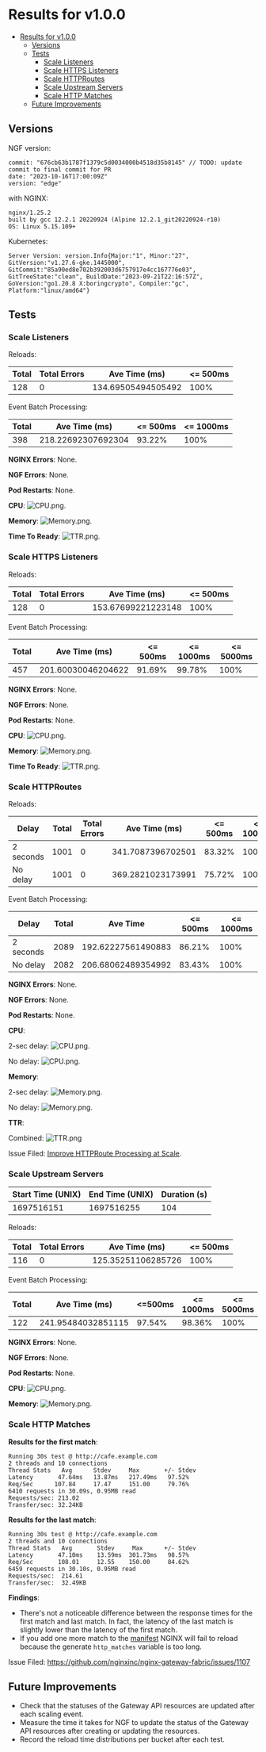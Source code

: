 # Results for v1.0.0

<!-- TOC -->
- [Results for v1.0.0](#results-for-v100)
  - [Versions](#versions)
  - [Tests](#tests)
    - [Scale Listeners](#scale-listeners)
    - [Scale HTTPS Listeners](#scale-https-listeners)
    - [Scale HTTPRoutes](#scale-httproutes)
    - [Scale Upstream Servers](#scale-upstream-servers)
    - [Scale HTTP Matches](#scale-http-matches)
  - [Future Improvements](#future-improvements)
<!-- TOC -->

## Versions

NGF version:

```text
commit: "676cb63b1787f1379c5d0034000b4518d35b8145" // TODO: update commit to final commit for PR
date: "2023-10-16T17:00:09Z"
version: "edge"
```


with NGINX:

```text
nginx/1.25.2
built by gcc 12.2.1 20220924 (Alpine 12.2.1_git20220924-r10)
OS: Linux 5.15.109+
```

Kubernetes:

```text
Server Version: version.Info{Major:"1", Minor:"27",
GitVersion:"v1.27.6-gke.1445000",
GitCommit:"85a90ed8e702b392003d6757917e4cc167776e03",
GitTreeState:"clean", BuildDate:"2023-09-21T22:16:57Z",
GoVersion:"go1.20.8 X:boringcrypto", Compiler:"gc",
Platform:"linux/amd64"}
```

## Tests

### Scale Listeners

Reloads:

| Total | Total Errors | Ave Time (ms)      | <= 500ms |
|-------|--------------|--------------------|----------|
| 128   | 0            | 134.69505494505492 | 100%     |


Event Batch Processing:

| Total | Ave Time (ms)      | <= 500ms | <= 1000ms |
|-------|--------------------|----------|-----------|
| 398   | 218.22692307692304 | 93.22%   | 100%      |

**NGINX Errors**: None.

**NGF Errors**: None.

**Pod Restarts**: None.

**CPU**: ![CPU.png](/tests/scale/results/1.0.0/TestScale_Listeners/CPU.png).

**Memory**: ![Memory.png](/tests/scale/results/1.0.0/TestScale_Listeners/Memory.png).

**Time To Ready**: ![TTR.png](/tests/scale/results/1.0.0/TestScale_Listeners/TTR.png).

### Scale HTTPS Listeners

Reloads:

| Total | Total Errors | Ave Time (ms)      | <= 500ms |
|-------|--------------|--------------------|----------|
| 128   | 0            | 153.67699221223148 | 100%     |


Event Batch Processing:

| Total | Ave Time (ms)      | <= 500ms | <= 1000ms | <= 5000ms |
|-------|--------------------|----------|-----------|-----------|
| 457   | 201.60030046204622 | 91.69%   | 99.78%    | 100%      |


**NGINX Errors**: None.

**NGF Errors**: None.

**Pod Restarts**: None.

**CPU**: ![CPU.png](/tests/scale/results/1.0.0/TestScale_HTTPSListeners/CPU.png).

**Memory**: ![Memory.png](/tests/scale/results/1.0.0/TestScale_HTTPSListeners/Memory.png).

**Time To Ready**: ![TTR.png](/tests/scale/results/1.0.0/TestScale_HTTPSListeners/TTR.png).

### Scale HTTPRoutes

Reloads:

| Delay     | Total | Total Errors | Ave Time (ms)     | <= 500ms | <= 1000ms |
|-----------|-------|--------------|-------------------|----------|-----------|
| 2 seconds | 1001  | 0            | 341.7087396702501 | 83.32%   | 100%      |
| No delay  | 1001  | 0            | 369.2821023173991 | 75.72%   | 100%      |


Event Batch Processing:

| Delay     | Total | Ave Time           | <= 500ms | <= 1000ms |
|-----------|-------|--------------------|----------|-----------|
| 2 seconds | 2089  | 192.62227561490883 | 86.21%   | 100%      |
| No delay  | 2082  | 206.68062489354992 | 83.43%   | 100%      |


**NGINX Errors**: None.

**NGF Errors**: None.

**Pod Restarts**: None.

**CPU**:

2-sec delay:
![CPU.png](/tests/scale/results/1.0.0/TestScale_HTTPRoutes/CPU.png).

No delay:
![CPU.png](/tests/scale/results/1.0.0/TestScale_HTTPRoutes/CPU-no-delay.png).

**Memory**:

2-sec delay:
![Memory.png](/tests/scale/results/1.0.0/TestScale_HTTPRoutes/Memory.png).

No delay:
![Memory.png](/tests/scale/results/1.0.0/TestScale_HTTPRoutes/Memory-no-delay.png).

**TTR**:

Combined:
![TTR.png](/tests/scale/results/1.0.0/TestScale_HTTPRoutes/TTR.png)


Issue Filed: [Improve HTTPRoute Processing at Scale](https://github.com/nginxinc/nginx-gateway-fabric/issues/1122).

### Scale Upstream Servers

| Start Time (UNIX) | End Time (UNIX) | Duration (s) |
|-------------------|-----------------|--------------|
| 1697516151        | 1697516255      | 104          |

Reloads:

| Total | Total Errors | Ave Time (ms)      | <= 500ms |
|-------|--------------|--------------------|----------|
| 116   | 0            | 125.35251106285726 | 100%     |

Event Batch Processing:

| Total | Ave Time (ms)      | <=500ms | <= 1000ms | <= 5000ms |
|-------|--------------------|---------|-----------|-----------|
| 122   | 241.95484032851115 | 97.54%  | 98.36%    | 100%      |

**NGINX Errors**: None.

**NGF Errors**: None.

**Pod Restarts**: None.

**CPU**: ![CPU.png](/tests/scale/results/1.0.0/TestScale_UpstreamServers/CPU.png).

**Memory**: ![Memory.png](/tests/scale/results/1.0.0/TestScale_UpstreamServers/Memory.png).

### Scale HTTP Matches

**Results for the first match**:

```text
Running 30s test @ http://cafe.example.com
2 threads and 10 connections
Thread Stats   Avg      Stdev     Max       +/- Stdev
Latency       47.64ms   13.87ms   217.49ms   97.52%
Req/Sec      107.84     17.47     151.00     79.76%
6410 requests in 30.09s, 0.95MB read
Requests/sec: 213.02
Transfer/sec: 32.24KB
```

**Results for the last match**:

```text
Running 30s test @ http://cafe.example.com
2 threads and 10 connections
Thread Stats   Avg       Stdev     Max      +/- Stdev
Latency       47.10ms    13.59ms  301.73ms   98.57%
Req/Sec       108.01     12.55    150.00     84.62%
6459 requests in 30.10s, 0.95MB read
Requests/sec:  214.61
Transfer/sec:  32.49KB
```

**Findings**:

- There's not a noticeable difference between the response times for the first match and last match. In
fact, the latency of the last match is slightly lower than the latency of the first match.
- If you add one more match to the [manifest](/tests/scale/manifests/scale-matches.yaml) NGINX will fail to reload
  because the generate `http_matches` variable is too long.

Issue Filed: https://github.com/nginxinc/nginx-gateway-fabric/issues/1107

## Future Improvements

- Check that the statuses of the Gateway API resources are updated after each scaling event.
- Measure the time it takes for NGF to update the status of the Gateway API resources after creating or updating the resources.
- Record the reload time distributions per bucket after each test.
